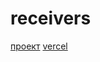 # receivers

[проект](https://github.com/den10004/LP_M-K_Sound-.git)
[vercel](https://lp-m-k-sound-nofaqmwyx-denis-projects-f09f6cba.vercel.app/)
